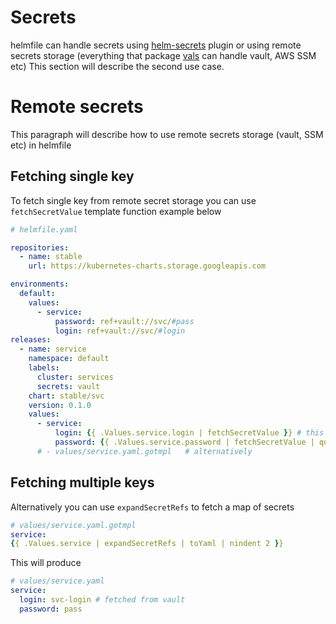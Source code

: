 # Secrets

helmfile can handle secrets using [helm-secrets](https://github.com/jkroepke/helm-secrets) plugin or using remote secrets storage
(everything that package [vals](https://github.com/helmfile/vals) can handle vault, AWS SSM etc)
This section will describe the second use case.

# Remote secrets

This paragraph will describe how to use remote secrets storage (vault, SSM etc) in helmfile

## Fetching single key

To fetch single key from remote secret storage you can use `fetchSecretValue` template function example below

```yaml
# helmfile.yaml

repositories:
  - name: stable
    url: https://kubernetes-charts.storage.googleapis.com

environments:
  default:
    values:
      - service:
          password: ref+vault://svc/#pass
          login: ref+vault://svc/#login
releases:
  - name: service
    namespace: default
    labels:
      cluster: services
      secrets: vault
    chart: stable/svc
    version: 0.1.0
    values:
      - service:
          login: {{ .Values.service.login | fetchSecretValue }} # this will resolve ref+vault://svc/#pass and fetch secret from vault
          password: {{ .Values.service.password | fetchSecretValue | quote }}
      # - values/service.yaml.gotmpl   # alternatively
```
## Fetching multiple keys
Alternatively you can use `expandSecretRefs` to fetch a map of secrets
```yaml
# values/service.yaml.gotmpl
service:
{{ .Values.service | expandSecretRefs | toYaml | nindent 2 }}
```

This will produce
```yaml
# values/service.yaml
service:
  login: svc-login # fetched from vault
  password: pass

```